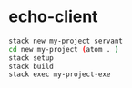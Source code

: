 # echo-client
```bash
stack new my-project servant
cd new my-project (atom . )
stack setup
stack build
stack exec my-project-exe
```



